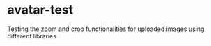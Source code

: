 # avatar-test
Testing the zoom and crop functionalities for uploaded images using different libraries
